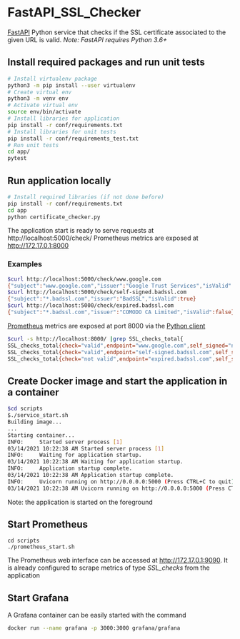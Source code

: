 # FastAPI_SSL_Checker
[FastAPI](https://fastapi.tiangolo.com/) Python service that checks if the SSL certificate associated to the given URL is valid.
*Note: FastAPI requires Python 3.6+*

## Install required packages and run unit tests
```bash
# Install virtualenv package 
python3 -m pip install --user virtualenv
# Create virtual env
python3 -m venv env
# Activate virtual env
source env/bin/activate
# Install libraries for application
pip install -r conf/requirements.txt
# Install libraries for unit tests
pip install -r conf/requirements_test.txt
# Run unit tests
cd app/
pytest
```

## Run application locally
```bash
# Install required libraries (if not done before)
pip install -r conf/requirements.txt
cd app
python certificate_checker.py
```
The application start is ready to serve requests at http://localhost:5000/check/<url>
Prometheus metrics are exposed at http://172.17.0.1:8000
 
### Examples
```bash
$curl http://localhost:5000/check/www.google.com
{"subject":"www.google.com","issuer":"Google Trust Services","isValid":true}
$curl http://localhost:5000/check/self-signed.badssl.com 
{"subject":"*.badssl.com","issuer":"BadSSL","isValid":true}
$curl http://localhost:5000/check/expired.badssl.com 
{"subject":"*.badssl.com","issuer":"COMODO CA Limited","isValid":false}
```

[Prometheus](https://prometheus.io/) metrics are exposed at port 8000 via the [Python client](https://github.com/prometheus/client_python)
```bash
$curl -s http://localhost:8000/ |grep SSL_checks_total{
SSL_checks_total{check="valid",endpoint="www.google.com",self_signed="no"} 1.0
SSL_checks_total{check="valid",endpoint="self-signed.badssl.com",self_signed="yes"} 3.0
SSL_checks_total{check="not valid",endpoint="expired.badssl.com",self_signed="n/a"} 2.0
```

## Create Docker image and start the application in a container
```bash
$cd scripts
$./service_start.sh
Building image...
...
Starting container...
INFO:     Started server process [1]
03/14/2021 10:22:38 AM Started server process [1]
INFO:     Waiting for application startup.
03/14/2021 10:22:38 AM Waiting for application startup.
INFO:     Application startup complete.
03/14/2021 10:22:38 AM Application startup complete.
INFO:     Uvicorn running on http://0.0.0.0:5000 (Press CTRL+C to quit)
03/14/2021 10:22:38 AM Uvicorn running on http://0.0.0.0:5000 (Press CTRL+C to quit)
```

Note: the application is started on the foreground

## Start Prometheus
```
cd scripts
./prometheus_start.sh
```

The Prometheus web interface can be accessed at http://172.17.0.1:9090.
It is already configured to scrape metrics of type _SSL_checks_ from the application

## Start Grafana

A Grafana container can be easily started with the command
```bash
docker run --name grafana -p 3000:3000 grafana/grafana
```